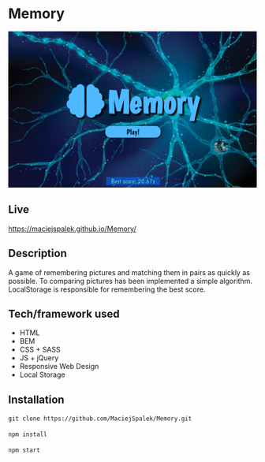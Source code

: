 # Memory

![Main screen](image/MemoryView.png)

## Live

<https://maciejspalek.github.io/Memory/>

## Description
A game of remembering pictures and matching them in pairs as quickly as possible. To comparing pictures has been implemented a simple algorithm. LocalStorage is responsible for remembering the best score.

## Tech/framework used
 * HTML
 * BEM
 * CSS + SASS
 * JS + jQuery
 * Responsive Web Design
 * Local Storage

## Installation

```
git clone https://github.com/MaciejSpalek/Memory.git

npm install

npm start
```
